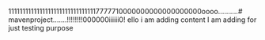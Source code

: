 11111111111111111111111111111117777710000000000000000000oooo..........# mavenproject.......!!!!!!!!000000iiiiii0!
ello i am adding content
I am adding for just testing purpose

